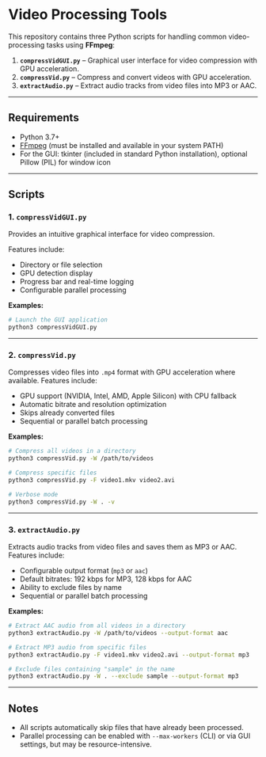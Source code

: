 # Video Processing Tools

This repository contains three Python scripts for handling common video-processing tasks using **FFmpeg**:

1. **`compressVidGUI.py`** – Graphical user interface for video compression with GPU acceleration.
2. **`compressVid.py`** – Compress and convert videos with GPU acceleration.
3. **`extractAudio.py`** – Extract audio tracks from video files into MP3 or AAC.

---

## Requirements

* Python 3.7+
* [FFmpeg](https://ffmpeg.org/download.html) (must be installed and available in your system PATH)
* For the GUI: tkinter (included in standard Python installation), optional Pillow (PIL) for window icon

---

## Scripts

### 1. `compressVidGUI.py`

Provides an intuitive graphical interface for video compression.

Features include:

* Directory or file selection
* GPU detection display
* Progress bar and real-time logging
* Configurable parallel processing

**Examples:**

```bash
# Launch the GUI application
python3 compressVidGUI.py
```

---

### 2. `compressVid.py`

Compresses video files into `.mp4` format with GPU acceleration where available.
Features include:

* GPU support (NVIDIA, Intel, AMD, Apple Silicon) with CPU fallback
* Automatic bitrate and resolution optimization
* Skips already converted files
* Sequential or parallel batch processing

**Examples:**

```bash
# Compress all videos in a directory
python3 compressVid.py -W /path/to/videos

# Compress specific files
python3 compressVid.py -F video1.mkv video2.avi

# Verbose mode
python3 compressVid.py -W . -v
```

---

### 3. `extractAudio.py`

Extracts audio tracks from video files and saves them as MP3 or AAC.
Features include:

* Configurable output format (`mp3` or `aac`)
* Default bitrates: 192 kbps for MP3, 128 kbps for AAC
* Ability to exclude files by name
* Sequential or parallel batch processing

**Examples:**

```bash
# Extract AAC audio from all videos in a directory
python3 extractAudio.py -W /path/to/videos --output-format aac

# Extract MP3 audio from specific files
python3 extractAudio.py -F video1.mkv video2.avi --output-format mp3

# Exclude files containing "sample" in the name
python3 extractAudio.py -W . --exclude sample --output-format mp3
```

---

## Notes
* All scripts automatically skip files that have already been processed.
* Parallel processing can be enabled with `--max-workers` (CLI) or via GUI settings, but may be resource-intensive.